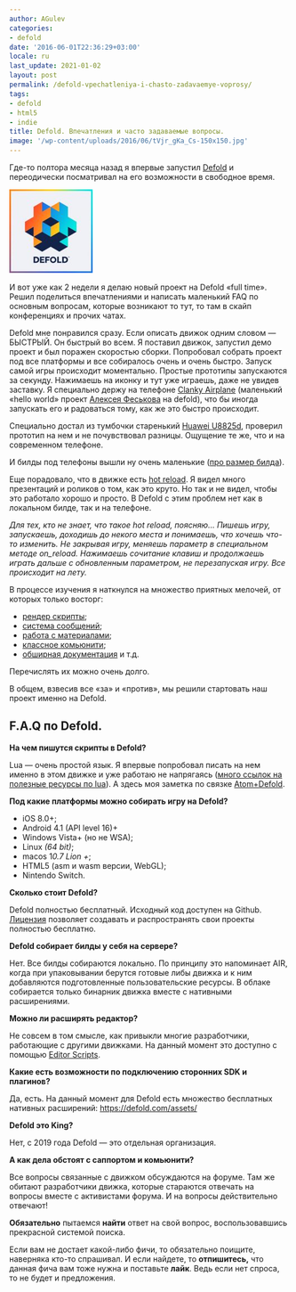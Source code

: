 ```yaml
---
author: AGulev
categories:
- defold
date: '2016-06-01T22:36:29+03:00'
locale: ru
last_update: 2021-01-02
layout: post
permalink: /defold-vpechatleniya-i-chasto-zadavaemye-voprosy/
tags:
- defold
- html5
- indie
title: Defold. Впечатления и часто задаваемые вопросы.
image: '/wp-content/uploads/2016/06/tVjr_gKa_Cs-150x150.jpg'
---
```





Где-то полтора месяца назад я впервые запустил [Defold](http://www.defold.com) и переодически посматривал на его возможности в свободное время.

![Defold](/wp-content/uploads/2016/06/tVjr_gKa_Cs-150x150.jpg)

И вот уже как 2 недели я делаю новый проект на Defold «full time». Решил поделиться впечатлениями и написать маленький FAQ по основным вопросам, которые возникают то тут, то там в скайп конференциях и прочих чатах.

Defold мне понравился сразу. Если описать движок одним словом — БЫСТРЫЙ. Он быстрый во всем. Я поставил движок, запустил демо проект и был поражен скоростью сборки. Попробовал собрать проект под все платформы и все собиралось очень и очень быстро. Запуск самой игры происходит моментально. Простые прототипы запускаются за секунду. Нажимаешь на иконку и тут уже играешь, даже не увидев заставку. Я специально держу на телефоне [Clanky Airplane](https://play.google.com/store/apps/details?id=defold.alexeyfeskov.tappy_plane&referrer=utm_source%3Dvk.defoldgroup) (маленький «hello world» проект [Алексея Феськова](https://vk.com/alexey.feskov) на defold), что бы иногда запускать его и радоваться тому, как же это быстро происходит.

Cпециально достал из тумбочки старенький [Huawei U8825d](http://catalog.onliner.by/mobile/huawei/huawei_g330d), проверил прототип на нем и не почувствовал разницы. Ощущение те же, что и на современном телефоне.

И билды под телефоны вышли ну очень маленькие ([про размер билда](/defold-razmer-bilda/)).

Еще порадовало, что в движке есть [hot reload](http://www.defold.com/manuals/debugging/#anchor-hr). Я видел много презентаций и роликов о том, как это круто. Но так и не видел, чтобы это работало хорошо и просто. В Defold с этим проблем нет как в локальном билде, так и на телефоне.

*Для тех, кто не знает, что такое hot reload, поясняю… Пишешь игру, запускаешь, доходишь до некого места и понимаешь, что хочешь что-то изменить. Не закрывая игру, меняешь параметр в специальном методе on_reload. Нажимаешь сочитание клавиш и продолжаешь играть дальше с обновленным параметром, не перезапуская игру. Все происходит на лету.*

В процессе изучения я наткнулся на множество приятных мелочей, от которых только восторг:

- [рендер скрипты](http://www.defold.com/manuals/rendering/);
- [система сообщений](http://www.defold.com/manuals/message-passing/);
- [работа с материалами](http://www.defold.com/manuals/materials/);
- [классное комьюнити](https://forum.defold.com);
- [обширная документация](http://www.defold.com/learn/) и т.д.

Перечислять их можно очень долго.

В общем, взвесив все «за» и «против», мы решили стартовать наш проект именно на Defold.

## **F.A.Q по Defold.**

**На чем пишутся скрипты в Defold?**

Lua — очень простой язык. Я впервые попробовал писать на нем именно в этом движке и уже работаю не напрягаясь ([много ссылок на полезные ресурсы по lua](https://forum.defold.com/t/big-list-of-lua-resources/1586)). А здесь моя заметка по связке [Atom+Defold](http://agulev.com/defold-nastraivaem-atom/).

**Под какие платформы можно собирать игру на Defold?**

- iOS 8.0+;
- Android 4.1 (API level 16)+
- Windows Vista+ (но не WSA);
- Linux *(64 bit)*;
- macos 1*0.7 Lion +*;
- HTML5 (asm и wasm версии, WebGL);
- Nintendo Switch.

**Сколько стоит Defold?**

Defold полностью бесплатный. Исходный код доступен на Github. [Лицензия](https://defold.com/license/) позволяет создавать и распространять свои проекты полностью бесплатно.

**Defold собирает билды у себя на сервере?**

Нет. Все билды собираются локально. По принципу это напоминает AIR, когда при упаковывании берутся готовые либы движка и к ним добавляются подготовленные пользовательские ресурсы. В облаке собирается только бинарник движка вместе с нативными расширениями.

**Можно ли расширять редактор?**

Не совсем в том смысле, как привыкли многие разработчики, работающие с другими движками. На данный момент это доступно с помощью [Editor Scripts](https://defold.com/manuals/editor-scripts/).

**Какие есть возможности по подключению сторонних SDK и плагинов?**

Да, есть. На данный момент для Defold есть множество бесплатных нативных расширений: <https://defold.com/assets/>

**Defold это King?**

Нет, с 2019 года Defold — это отдельная организация.

**А как дела обстоят с саппортом и комьюнити?**

Все вопросы связанные с движком обсуждаются на форуме. Там же обитают разработчики движка, которые стараются отвечать на вопросы вместе с активистами форума. И на вопросы действительно отвечают!

**Обязательно** пытаемся **найти** ответ на свой вопрос, воспользовавшись прекрасной системой поиска.

Если вам не достает какой-либо фичи, то обязательно поищите, наверняка кто-то спрашивал. И если найдете, то **отпишитесь,** что данная фича вам тоже нужна и поставьте **лайк**. Ведь если нет спроса, то не будет и предложения.



